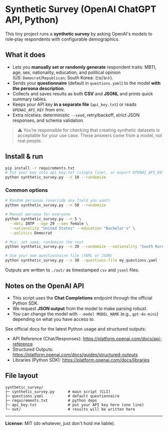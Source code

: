 # Synthetic Survey (OpenAI ChatGPT API, Python)

This tiny project runs a **synthetic survey** by asking OpenAI's models to role‑play respondents with configurable demographics.

## What it does

- Lets you **manually set or randomly generate** respondent traits: MBTI, age, sex, nationality, education, and political opinion  
  (US: `Democrat`/`Republican`; South Korea: `진보`/`보수`).
- Sends your **questionnaire** (default in `questions.yaml`) to the model **with the persona description**.
- Collects and saves results as both **CSV** and **JSONL** and prints quick summary tables.
- Keeps your API key **in a separate file** (`api_key.txt`) or reads `OPENAI_API_KEY` from env.
- Extra niceties: deterministic `--seed`, retry/backoff, strict JSON responses, and schema validation.

> ⚠️ You’re responsible for checking that creating synthetic datasets is acceptable for your use case. These answers come from a model, not real people.

## Install & run

```bash
pip install -r requirements.txt
# Put your key into api_key.txt (single line), or export OPENAI_API_KEY
python synthetic_survey.py --n 10 --randomize
```

### Common options

```bash
# Random personas (override any field you want)
python synthetic_survey.py --n 50 --randomize

# Manual persona for everyone
python synthetic_survey.py --n 5 \
  --mbti INTP --age 29 --sex female \
  --nationality "United States" --education "Bachelor's" \
  --politics Democrat

# Mix: set some, randomize the rest
python synthetic_survey.py --n 20 --randomize --nationality "South Korea" --politics 진보

# Use your own questionnaire file (YAML or JSON)
python synthetic_survey.py --n 30 --questions-file my_questions.yaml
```

Outputs are written to `./out/` as timestamped `csv` and `jsonl` files.

## Notes on the OpenAI API

- This script uses the **Chat Completions** endpoint through the official Python SDK.  
- We request **JSON output** from the model to make parsing robust.  
- You can change the model with `--model MODEL_NAME` (e.g., `gpt-4o-mini`) depending on what you have access to.

See official docs for the latest Python usage and structured outputs:
- API Reference (Chat/Responses): https://platform.openai.com/docs/api-reference  
- Structured Outputs: https://platform.openai.com/docs/guides/structured-outputs  
- Libraries (Python SDK): https://platform.openai.com/docs/libraries

## File layout

```
synthetic_survey/
├─ synthetic_survey.py      # main script (CLI)
├─ questions.yaml           # default questionnaire
├─ requirements.txt         # python deps
├─ api_key.txt              # put your API key here (one line)
└─ out/                     # results will be written here
```

---

**License:** MIT (do whatever, just don't hold me liable).